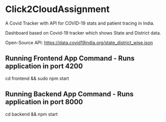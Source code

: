 # Click2CloudAssignment
A Covid Tracker with API for COVID-19 stats and patient tracing in India.

Dashboard based on Covid-19 tracker which shows State and District data.

Open-Source API: https://data.covid19india.org/state_district_wise.json

Running Frontend App Command - Runs application in port 4200
---------------------------------------------------------------
cd frontend && sudo npm start

Running Backend App Command - Runs application in port 8000
---------------------------------------------------------------
cd backend && npm start
